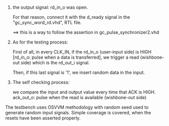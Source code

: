 1) the output signal: rd_in_o was open.

	For that reason, connect it with the d_ready signal in 
	the "gc_sync_word_rd.vhd", RTL file.

	==> this is a way to follow the assertion in gc_pulse_synchronizer2.vhd

2) As for the testing process:

	First of all, in every CLK_IN, if the rd_in_o (user-input side) is HIGH
	[rd_in_o: pulse when a data is transferred], we trigger a read (wishbone-out side) 
	which is the rd_out_i signal.

	Then, if this last signal is '1', we insert random data in the input. 

3) The self checking process:

	we compare the input and output value every time that ACK is HIGH.
	ack_out_o: pulse when the read is available (wishbone-out side)

The testbench uses OSVVM methodology with random seed used to generate
random input signals. Simple coverage is covered, when the resets have been
asserted properly.	
